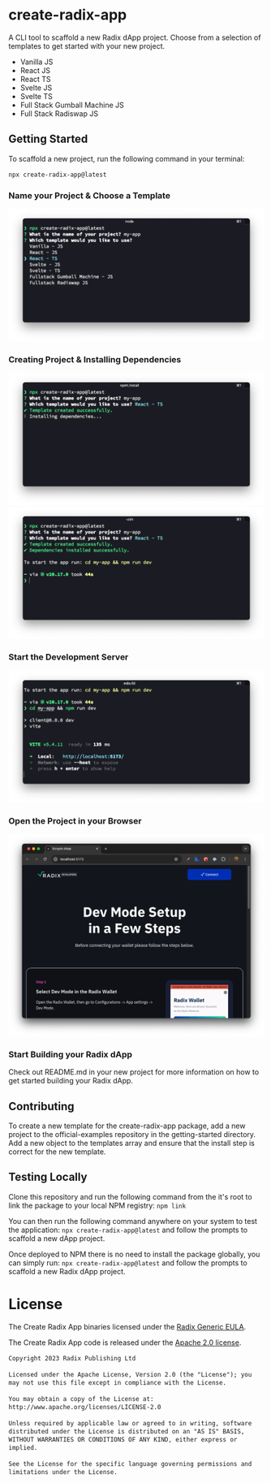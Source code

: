 # create-radix-app

A CLI tool to scaffold a new Radix dApp project. Choose from a selection of
templates to get started with your new project.

- Vanilla JS
- React JS
- React TS
- Svelte JS
- Svelte TS
- Full Stack Gumball Machine JS
- Full Stack Radiswap JS

## Getting Started

To scaffold a new project, run the following command in your terminal:

```bash
npx create-radix-app@latest
```

### Name your Project & Choose a Template

![Choosing a Template](bin/assets/choose-template.png)

### Creating Project & Installing Dependencies

![Creating Project](bin/assets/build-install-deps1.png)
![Created Project](bin/assets/build-install-deps2.png)

### Start the Development Server

![Starting the Development Server](bin/assets/start-dev-server.png)

### Open the Project in your Browser

![Open the Project in your Browser](bin/assets/open-project.png)

### Start Building your Radix dApp

Check out README.md in your new project for more information on how to get
started building your Radix dApp.

## Contributing

To create a new template for the create-radix-app package, add a new project to
the official-examples repository in the getting-started directory. Add a new
object to the templates array and ensure that the install step is correct for
the new template.

## Testing Locally

Clone this repository and run the following command from the it's root to link
the package to your local NPM registry: `npm link`

You can then run the following command anywhere on your system to test the
application: `npx create-radix-app@latest` and follow the prompts to scaffold a
new dApp project.

Once deployed to NPM there is no need to install the package globally, you can
simply run: `npx create-radix-app@latest` and follow the prompts to scaffold a
new Radix dApp project.

# License

The Create Radix App binaries licensed under the
[Radix Generic EULA](https://www.radixdlt.com/terms/genericEULA).

The Create Radix App code is released under the
[Apache 2.0 license](./LICENSE).

```
Copyright 2023 Radix Publishing Ltd

Licensed under the Apache License, Version 2.0 (the "License"); you may not use this file except in compliance with the License.

You may obtain a copy of the License at: http://www.apache.org/licenses/LICENSE-2.0

Unless required by applicable law or agreed to in writing, software distributed under the License is distributed on an "AS IS" BASIS, WITHOUT WARRANTIES OR CONDITIONS OF ANY KIND, either express or implied.

See the License for the specific language governing permissions and limitations under the License.
```
